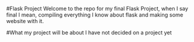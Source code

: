 #Flask Project
Welcome to the repo for my final Flask Project, when I say final I mean, compiling everything I know about flask and making some website with it.

#What my project will be about
I have not decided on a project yet
